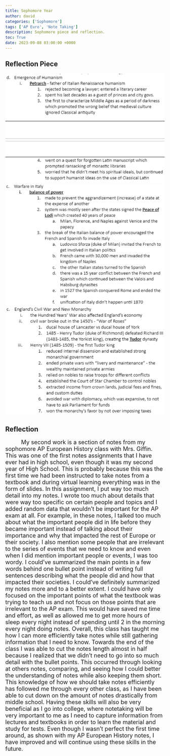 ```yaml
---
title: Sophomore Year
author: david
categories: ['Sophomore']
tags: ['AP Euro', 'Note Taking']
description: Sophomore piece and reflection.
toc: True
date: 2023-09-08 03:00:00 +0000
---
```


<style>
  #essay {
    font-size: 18px;
    text-indent: 50px;
  }

</style>

## Reflection Piece

<div id="images">
  <img src="/assets/img/post_images/euro1.png">
  <img src="/assets/img/post_images/euro2.png">
  <img src="/assets/img/post_images/euro3.png">
</div>

## Reflection

<p id="essay"> 
My second work is a section of notes from my sophomore AP European History class with Mrs. Giffin. This was one of the first notes assignments that I have ever had in high school, even though it was my second year of High School. This is probably because this was the first time we had been instructed to take notes from a textbook and during virtual learning everything was in the form of slides. In this assignment, I put way too much detail into my notes. I wrote too much about details that were way too specific on certain people and topics and I added random data that wouldn’t be important for the AP exam at all. For example, in these notes,  I talked too much about what the important people did in life before they became important instead of talking about their importance and why that impacted the rest of Europe or their society. I also mention some people that are irrelevant to the series of events that we need to know and even when I did mention important people or events, I was too wordy. I could’ve summarized the main points in a few words behind one bullet point instead of writing full sentences describing what the people did and how that impacted their societies. I could’ve definitely summarized my notes more and to a better extent. I could have only focused on the important points of what the textbook was trying to teach us and not focus on those points that are irrelevant to the AP exam. This would have saved me time and effort, as well as allowed me to get more hours of sleep every night instead of spending until 2 in the morning every night doing notes. Overall, this class has taught me how I can more efficiently take notes while still gathering information that I need to know. Towards the end of the class I was able to cut the notes length almost in half because I realized that we didn’t need to go into so much detail with the bullet points. This occurred through looking at others notes, comparing, and seeing how I could better the understanding of notes while also keeping them short. This knowledge of how we should take notes efficiently has followed me through every other class, as I have been able to cut down on the amount of notes drastically from middle school. Having these skills will also be very beneficial as I go into college, where notetaking will be very important to me as I need to capture information from lectures and textbooks in order to learn the material and study for tests. Even though I wasn’t perfect the first time around, as shown with my AP European History notes, I have improved and will continue using these skills in the future.
</p> 